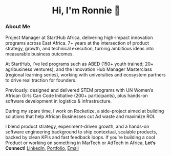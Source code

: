 <h1 align="center">Hi, I'm Ronnie 👋</h1>

### About Me

Project Manager at StartHub Africa, delivering high-impact innovation programs across East Africa. 7+ years at the intersection of product strategy, growth, and technical execution, turning ambitious ideas into measurable business outcomes. 

At StartHub, I’ve led programs such as ABED (150+ youth trained; 20+ agribusiness ventures), and the Innovation Hub Manager Masterclass (regional learning series), working with universities and ecosystem partners to drive real traction for founders.

Previously: designed and delivered STEM programs with UN Women’s African Girls Can Code Initiative (200+ participants), plus hands-on software development in logistics & infrastructure.

During my spare time, I work on Rocketize, a side-project aimed at building solutions that help African Businesses cut Ad waste and maximize ROI.

I blend product strategy, experiment-driven growth, and a hands-on software engineering background to ship contextual, scalable products, backed by clean KPIs and fast feedback loops. If you’re building a cool Product or working on something in MarTech or AdTech in Africa, **Let’s Connect!** [LinkedIn](https://www.linkedin.com/in/ronnie-lutaro-b73240aa/), [Portfolio](https://ronnielutaro.com), [Email](mailto:ronnielutaro@outlook.com)

